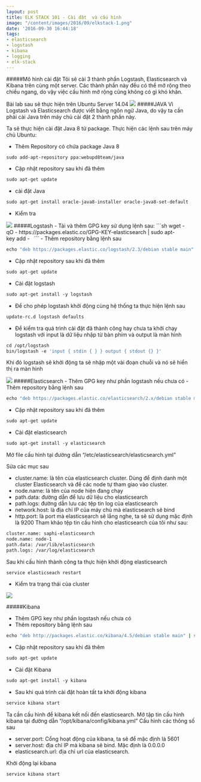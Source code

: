 ```yaml
---
layout: post
title: ELK STACK 101 - Cài đặt  và cấu hình
image: "/content/images/2016/09/elkstack-1.png"
date: '2016-09-30 16:44:18'
tags:
- elasticsearch
- logstash
- kibana
- logging
- elk-stack
---
```


#####Mô hình cài đặt 
Tôi sẽ cài 3 thành phần Logstash, Elasticsearch và Kibana trên cùng một server. Các thành phần này đều có thể mở rộng theo chiều ngang, do vậy việc cấu hình mở rộng cũng không có gì khó khăn. 

Bài lab sau sẽ thực hiện trên Ubuntu Server 14.04
<img src="http://i.imgur.com/l93AWOu.png">
#####JAVA 
Vì Logstash và Elasticsearch được viết bằng ngôn ngữ Java, do vậy ta cần phải cài Java trên máy chủ cài đặt 2 thành phần này.

Ta sẽ thực hiện cài đặt Java 8 từ package. 
Thực hiện các lệnh sau trên máy chủ Ubuntu:
- Thêm Repository có chứa package Java 8 

```sh 
sudo add-apt-repository ppa:webupd8team/java  
```
- Cập nhật repository sau khi đã thêm

```sh
sudo apt-get update
```
- cài đặt Java

```sh
sudo apt-get install oracle-java8-installer oracle-java8-set-default  
```
- Kiểm tra 

<img src=http://i.imgur.com/SuspfGj.png>
#####Logstash 
- Tải và thêm GPG key sử dụng lệnh sau:
```sh
wget -qO - https://packages.elastic.co/GPG-KEY-elasticsearch | sudo apt-key add -  
```
- Thêm repository bằng lệnh sau 

```sh
echo "deb https://packages.elastic.co/logstash/2.3/debian stable main" | sudo tee -a /etc/apt/sources.list 
```
- Cập nhật repository sau khi đã thêm

```sh
sudo apt-get update
```
- Cài đặt logstash 

```sh
sudo apt-get install -y logstash  
```

- Để cho phép logstash khởi động cùng hệ thống ta thực hiện lệnh sau

```sh
update-rc.d logstash defaults  
```
- Để kiểm tra quá trình cài đặt đã thành công hay chưa ta khởi chạy logstash với input là dữ liệu nhập từ bàn phím và output là màn hình

```sh
cd /opt/logstash  
bin/logstash -e 'input { stdin { } } output { stdout {} }'
```
Khi đó logstash sẽ khởi động ta sẽ nhập một vài đoạn chuỗi và nó sẽ hiển thị ra màn hình

<img src="http://i.imgur.com/6WghBz0.png)">
#####Elasticsearch
- Thêm GPG key như phần logstash nếu chưa có 
- Thêm repository bằng lệnh sau 

```sh
echo "deb https://packages.elastic.co/elasticsearch/2.x/debian stable main" | sudo tee -a /etc/apt/sources.list.d/elasticsearch-2.x.list  
```
- Cập nhật repository sau khi đã thêm

```sh
sudo apt-get update
```
- Cài đặt elasticsearch
```sh
sudo apt-get install -y elasticsearch
```
Mở file cấu hình tại đường dẫn “/etc/elasticsearch/elasticsearch.yml”

Sửa các mục sau

- cluster.name: là tên của elasticsearch cluster. 
Dùng để định danh một cluster Elasticsearch và để các node tự tham giao vào cluster. 
- node.name: là tên của node hiện đang chạy 
- path.data: đường dẫn để lưu dữ liệu cho elasticsearch
- path.logs: đường dẫn lưu các tệp tin log của elasticsearch 
- network.host: là địa chỉ IP của máy chủ mà elasticsearch sẽ bind
- http.port: là port mà elasticsearch sẽ lắng nghe, ta sẽ sử dụng mặc định là 9200
Tham khảo tệp tin cấu hình cho elasticsearch của tôi như sau:
```sh 
cluster.name: saphi-elasticsearch  
node.name: node-1
path.data: /var/lib/elasticsearch  
path.logs: /var/log/elasticsearch  
```
Sau khi cấu hình thành công ta thực hiện khởi động elasticsearch 

```sh
service elasticseach restart  
```
- Kiểm tra trạng thái của cluster 

<img src="http://i.imgur.com/pYZ0Qoy.png">

#####Kibana
- Thêm GPG key như phần logstash nếu chưa có 
- Thêm repository bằng lệnh sau 

```sh
echo "deb http://packages.elastic.co/kibana/4.5/debian stable main" | sudo tee -a /etc/apt/sources.list 
```
- Cập nhật repository sau khi đã thêm

```sh
sudo apt-get update
```
- Cài đặt Kibana 

```sh
sudo apt-get install -y kibana  
```
- Sau khi quá trình cài đặt hoàn tất ta khởi động kibana 

```sh
service kibana start 
```
Ta cần cấu hình để kibana kết nối đến elasticsearch. Mở tập tin cấu hình kibana tại đường dẫn “/opt/kibana/config/kibana.yml”
Cấu hình các thông số sau 

- server.port: Cổng hoạt động của kibana, ta sẽ để mặc định là 5601 
- server.host: địa chỉ IP mà kibana sẽ bind. Mặc định là 0.0.0.0
- elasticsearch.url: địa chỉ url của elasticsearch. 

Khởi động lại kibana
```sh
service kibana start 
```
